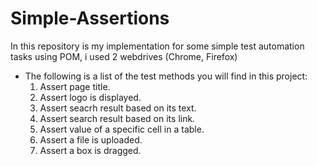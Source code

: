 # Simple-Assertions
In this repository is my implementation for some simple test automation tasks using POM, i used 2 webdrives (Chrome, Firefox)

- The following is a list of the test methods you will find in this project:
  1. Assert page title.
  2. Assert logo is displayed.
  3. Assert seacrh result based on its text.
  4. Assert search result based on its link.
  5. Assert value of a specific cell in a table.
  6. Assert a file is uploaded.
  7. Assert a box is dragged.
